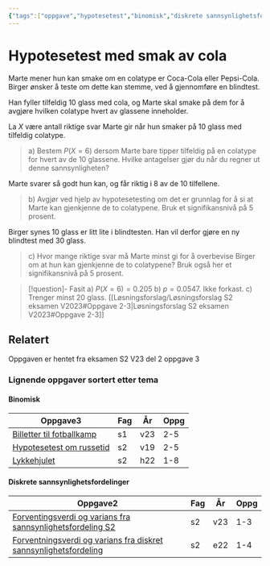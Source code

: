 ```yaml
---
{"tags":["oppgave","hypotesetest","binomisk","diskrete sannsynlighetsfordelinger","s2","del2"],"temaer":["hypotesetest","binomisk","diskrete sannsynlighetsfordelinger"],"alias":[null],"del":2,"oppgave":3,"fag":"s2","eksamen":"v23","dg-publish":true,"title":"Hypotesetest med smak av cola","date":"2023-05-27","modified":"2023-05-29","permalink":"/hypotesetest-med-smak-av-cola/","dgPassFrontmatter":true}
---
```



# Hypotesetest med smak av cola
Marte mener hun kan smake om en colatype er Coca-Cola eller Pepsi-Cola. Birger ønsker å teste om dette kan stemme, ved å gjennomføre en blindtest.

Han fyller tilfeldig 10 glass med cola, og Marte skal smake på dem for å avgjøre hvilken colatype hvert av glassene inneholder.

La $X$ være antall riktige svar Marte gir når hun smaker på 10 glass med tilfeldig colatype.

>a) Bestem $P(X=6)$ dersom Marte bare tipper tilfeldig på en colatype for hvert av de 10 glassene. Hvilke antagelser gjør du når du regner ut denne sannsynligheten?

Marte svarer så godt hun kan, og får riktig i 8 av de 10 tilfellene.

>b) Avgjør ved hjelp av hypotesetesting om det er grunnlag for å si at Marte kan gjenkjenne de to colatypene. Bruk et signifikansnivå på 5 prosent.

Birger synes 10 glass er litt lite i blindtesten. Han vil derfor gjøre en ny blindtest med 30 glass.

>c) Hvor mange riktige svar må Marte minst gi for å overbevise Birger om at hun kan gjenkjenne de to colatypene? Bruk også her et signifikansnivå på 5 prosent. 

>[!question]- Fasit
>a) $P(X=6)=0.205$
>b) $p=0.0547$. Ikke forkast.
>c) Trenger minst 20 glass.
>[[Løsningsforslag/Løsningsforslag S2 eksamen V2023#Oppgave 2-3\|Løsningsforslag S2 eksamen V2023#Oppgave 2-3]]
>

## Relatert

<p><span>Oppgaven er hentet fra eksamen S2 V23 del 2 oppgave 3</span></p><h3><span>Lignende oppgaver sortert etter tema</span></h3><h4><span>Binomisk</span></h4><div><table class="dataview table-view-table"><thead class="table-view-thead"><tr class="table-view-tr-header"><th class="table-view-th"><span>Oppgave</span><span class="dataview small-text">3</span></th><th class="table-view-th"><span>Fag</span></th><th class="table-view-th"><span>År</span></th><th class="table-view-th"><span>Oppg</span></th></tr></thead><tbody class="table-view-tbody"><tr><td><span><a data-tooltip-position="top" aria-label="Billetter til fotballkamp.md" data-href="Billetter til fotballkamp.md" href="Billetter til fotballkamp.md" class="internal-link" target="_blank" rel="noopener">Billetter til fotballkamp</a></span></td><td><span>s1</span></td><td><span>v23</span></td><td><span>2-5</span></td></tr><tr><td><span><a data-tooltip-position="top" aria-label="Hypotesetest om russetid.md" data-href="Hypotesetest om russetid.md" href="Hypotesetest om russetid.md" class="internal-link" target="_blank" rel="noopener">Hypotesetest om russetid</a></span></td><td><span>s2</span></td><td><span>v19</span></td><td><span>2-5</span></td></tr><tr><td><span><a data-tooltip-position="top" aria-label="Lykkehjulet.md" data-href="Lykkehjulet.md" href="Lykkehjulet.md" class="internal-link" target="_blank" rel="noopener">Lykkehjulet</a></span></td><td><span>s2</span></td><td><span>h22</span></td><td><span>1-8</span></td></tr></tbody></table></div><h4><span>Diskrete sannsynlighetsfordelinger</span></h4><div><table class="dataview table-view-table"><thead class="table-view-thead"><tr class="table-view-tr-header"><th class="table-view-th"><span>Oppgave</span><span class="dataview small-text">2</span></th><th class="table-view-th"><span>Fag</span></th><th class="table-view-th"><span>År</span></th><th class="table-view-th"><span>Oppg</span></th></tr></thead><tbody class="table-view-tbody"><tr><td><span><a data-tooltip-position="top" aria-label="Forventingsverdi og varians fra sannsynlighetsfordeling 2.md" data-href="Forventingsverdi og varians fra sannsynlighetsfordeling 2.md" href="Forventingsverdi og varians fra sannsynlighetsfordeling 2.md" class="internal-link" target="_blank" rel="noopener">Forventingsverdi og varians fra sannsynlighetsfordeling S2</a></span></td><td><span>s2</span></td><td><span>v23</span></td><td><span>1-3</span></td></tr><tr><td><span><a data-tooltip-position="top" aria-label="Forventningsverdi og varians fra sannsynlighetsfordeling.md" data-href="Forventningsverdi og varians fra sannsynlighetsfordeling.md" href="Forventningsverdi og varians fra sannsynlighetsfordeling.md" class="internal-link" target="_blank" rel="noopener">Forventningsverdi og varians fra diskret sannsynlighetsfordeling</a></span></td><td><span>s2</span></td><td><span>e22</span></td><td><span>1-4</span></td></tr></tbody></table></div>
